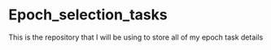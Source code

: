 # Epoch_selection_tasks
This is the repository that I will be using to store all of my epoch task details
